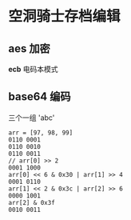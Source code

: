 # 空洞骑士存档编辑

## aes 加密
**ecb** 电码本模式

## base64 编码
三个一组
'abc'
```
arr = [97, 98, 99]
0110 0001
0110 0010
0110 0011
// arr[0] >> 2
0001 1000
arr[0] << 6 & 0x30 | arr[1] >> 4
0001 0110
arr[1] << 2 & 0x3c | arr[2] >> 6
0000 1001
arr[2] & 0x3f
0010 0011
```